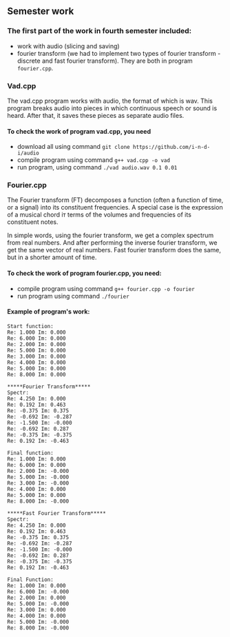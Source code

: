 ## Semester work

### The first part of the work in fourth semester included:
* work with audio (slicing and saving)
* fourier transform (we had to implement two types of fourier transform - discrete and fast fourier transform). They are both in program `fourier.cpp`.

### Vad.cpp
The vad.cpp program works with audio, the format of which is wav. This program breaks audio into pieces in which continuous speech or sound is heard. After that, it saves these pieces as separate audio files.

#### To check the work of program vad.cpp, you need
* download all using command `git clone https://github.com/i-n-d-i/audio` 
* compile program using command `g++ vad.cpp -o vad`
* run program, using command `./vad audio.wav 0.1 0.01`

### Fourier.cpp
The Fourier transform (FT) decomposes a function (often a function of time, or a signal) into its constituent frequencies. A special case is the expression of a musical chord iт terms of the volumes and frequencies of its constituent notes.

In simple words, using the fourier transform, we get a complex spectrum from real numbers. And after performing the inverse fourier transform, we get the same vector of real numbers. Fast fourier transform does the same, but in a shorter amount of time.

#### To check the work of program fourier.cpp, you need: 
* compile program using command `g++ fourier.cpp -o fourier`
* run program using command `./fourier`

#### Example of program's work:
```
Start function:
Re: 1.000 Im: 0.000
Re: 6.000 Im: 0.000
Re: 2.000 Im: 0.000
Re: 5.000 Im: 0.000
Re: 3.000 Im: 0.000
Re: 4.000 Im: 0.000
Re: 5.000 Im: 0.000
Re: 8.000 Im: 0.000

*****Fourier Transform*****
Spectr:
Re: 4.250 Im: 0.000
Re: 0.192 Im: 0.463
Re: -0.375 Im: 0.375
Re: -0.692 Im: -0.287
Re: -1.500 Im: -0.000
Re: -0.692 Im: 0.287
Re: -0.375 Im: -0.375
Re: 0.192 Im: -0.463

Final function:
Re: 1.000 Im: 0.000
Re: 6.000 Im: 0.000
Re: 2.000 Im: -0.000
Re: 5.000 Im: -0.000
Re: 3.000 Im: -0.000
Re: 4.000 Im: 0.000
Re: 5.000 Im: 0.000
Re: 8.000 Im: -0.000

*****Fast Fourier Transform*****
Spectr:
Re: 4.250 Im: 0.000
Re: 0.192 Im: 0.463
Re: -0.375 Im: 0.375
Re: -0.692 Im: -0.287
Re: -1.500 Im: -0.000
Re: -0.692 Im: 0.287
Re: -0.375 Im: -0.375
Re: 0.192 Im: -0.463

Final Function:
Re: 1.000 Im: 0.000
Re: 6.000 Im: -0.000
Re: 2.000 Im: 0.000
Re: 5.000 Im: -0.000
Re: 3.000 Im: 0.000
Re: 4.000 Im: 0.000
Re: 5.000 Im: -0.000
Re: 8.000 Im: -0.000
```
